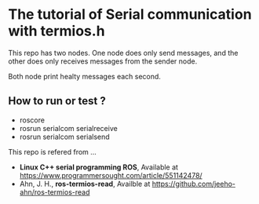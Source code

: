 # The tutorial of Serial communication with termios.h

This repo has two nodes.
One node does only send messages, and the other does only receives messages from the sender node.

Both node print healty messages each second.

## How to run or test ?


* roscore
* rosrun serialcom serialreceive
* rosrun serialcom serialsend


This repo is refered from ...
* **Linux C++ serial programming ROS**, Available at https://www.programmersought.com/article/551142478/
* Ahn, J. H., **ros-termios-read**, Availble at https://github.com/jeeho-ahn/ros-termios-read




